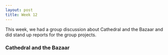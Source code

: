 ```yaml
---
layout: post
title: Week 12 
---
```

This week, we had a group discussion about Cathedral and the Bazaar and did stand up reports for the group projects.
<!--more-->
### Cathedral and the Bazaar
